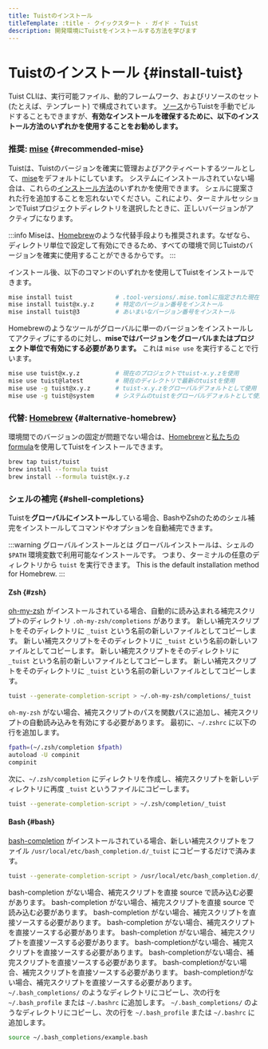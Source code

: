 ```yaml
---
title: Tuistのインストール
titleTemplate: :title · クイックスタート · ガイド · Tuist
description: 開発環境にTuistをインストールする方法を学びます
---
```


# Tuistのインストール {#install-tuist}

Tuist CLIは、実行可能ファイル、動的フレームワーク、およびリソースのセット (たとえば、テンプレート) で構成されています。 [ソース](https://github.com/tuist/tuist)からTuistを手動でビルドすることもできますが、**有効なインストールを確保するために、以下のインストール方法のいずれかを使用することをお勧めします。**

### 推奨: <a href="https://github.com/jdx/mise">mise</a> {#recommended-mise}

Tuistは、Tuistのバージョンを確実に管理およびアクティベートするツールとして、[mise](https://github.com/jdx/mise)をデフォルトにしています。
システムにインストールされていない場合は、これらの[インストール方法](https://mise.jdx.dev/getting-started.html)のいずれかを使用できます。
シェルに提案された行を追加することを忘れないでください。これにより、ターミナルセッションでTuistプロジェクトディレクトリを選択したときに、正しいバージョンがアクティブになります。

:::info
Miseは、[Homebrew](https://brew.sh)のような代替手段よりも推奨されます。なぜなら、ディレクトリ単位で設定して有効にできるため、すべての環境で同じTuistのバージョンを確実に使用することができるからです。
:::

インストール後、以下のコマンドのいずれかを使用してTuistをインストールできます。

```bash
mise install tuist            # .tool-versions/.mise.tomlに指定された現在のバージョンをインストール
mise install tuist@x.y.z      # 特定のバージョン番号をインストール
mise install tuist@3          # あいまいなバージョン番号をインストール
```

Homebrewのようなツールがグローバルに単一のバージョンをインストールしてアクティブにするのに対し、**miseではバージョンをグローバルまたはプロジェクト単位で有効にする必要があります。** これは `mise use` を実行することで行います。

```bash
mise use tuist@x.y.z          # 現在のプロジェクトでtuist-x.y.zを使用
mise use tuist@latest         # 現在のディレクトリで最新のtuistを使用
mise use -g tuist@x.y.z       # tuist-x.y.zをグローバルデフォルトとして使用
mise use -g tuist@system      # システムのtuistをグローバルデフォルトとして使用
```

### 代替: <a href="https://brew.sh">Homebrew</a> {#alternative-homebrew}

環境間でのバージョンの固定が問題でない場合は、[Homebrew](https://brew.sh)と[私たちのformula](https://github.com/tuist/homebrew-tuist)を使用してTuistをインストールできます。

```bash
brew tap tuist/tuist
brew install --formula tuist
brew install --formula tuist@x.y.z
```

### シェルの補完 {#shell-completions}

Tuistを**グローバルにインストール**している場合、BashやZshのためのシェル補完をインストールしてコマンドやオプションを自動補完できます。

:::warning グローバルインストールとは
グローバルインストールは、シェルの `$PATH` 環境変数で利用可能なインストールです。 つまり、ターミナルの任意のディレクトリから `tuist` を実行できます。 This is the default installation method for Homebrew.
:::

#### Zsh {#zsh}

[oh-my-zsh](https://ohmyz.sh/) がインストールされている場合、自動的に読み込まれる補完スクリプトのディレクトリ `.oh-my-zsh/completions` があります。 新しい補完スクリプトをそのディレクトリに `_tuist` という名前の新しいファイルとしてコピーします。 新しい補完スクリプトをそのディレクトリに `_tuist` という名前の新しいファイルとしてコピーします。 新しい補完スクリプトをそのディレクトリに `_tuist` という名前の新しいファイルとしてコピーします。 新しい補完スクリプトをそのディレクトリに `_tuist` という名前の新しいファイルとしてコピーします。

```bash
tuist --generate-completion-script > ~/.oh-my-zsh/completions/_tuist
```

`oh-my-zsh` がない場合、補完スクリプトのパスを関数パスに追加し、補完スクリプトの自動読み込みを有効にする必要があります。 最初に、`~/.zshrc` に以下の行を追加します。

```bash
fpath=(~/.zsh/completion $fpath)
autoload -U compinit
compinit
```

次に、`~/.zsh/completion` にディレクトリを作成し、補完スクリプトを新しいディレクトリに再度 `_tuist` というファイルにコピーします。

```bash
tuist --generate-completion-script > ~/.zsh/completion/_tuist
```

#### Bash {#bash}

[bash-completion](https://github.com/scop/bash-completion) がインストールされている場合、新しい補完スクリプトをファイル `/usr/local/etc/bash_completion.d/_tuist` にコピーするだけで済みます。

```bash
tuist --generate-completion-script > /usr/local/etc/bash_completion.d/_tuist
```

bash-completion がない場合、補完スクリプトを直接 source で読み込む必要があります。 bash-completion がない場合、補完スクリプトを直接 source で読み込む必要があります。 bash-completion がない場合、補完スクリプトを直接ソースする必要があります。 bash-completion がない場合、補完スクリプトを直接ソースする必要があります。 bash-completion がない場合、補完スクリプトを直接ソースする必要があります。 bash-completionがない場合、補完スクリプトを直接ソースする必要があります。 bash-completionがない場合、補完スクリプトを直接ソースする必要があります。 bash-completionがない場合、補完スクリプトを直接ソースする必要があります。 bash-completionがない場合、補完スクリプトを直接ソースする必要があります。 `~/.bash_completions/` のようなディレクトリにコピーし、次の行を `~/.bash_profile` または `~/.bashrc` に追加します。 `~/.bash_completions/` のようなディレクトリにコピーし、次の行を `~/.bash_profile` または `~/.bashrc` に追加します。

```bash
source ~/.bash_completions/example.bash
```
